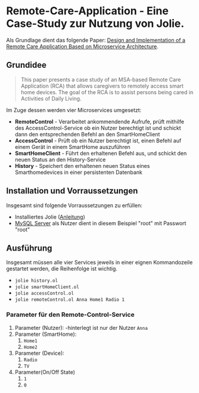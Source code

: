 # Remote-Care-Application - Eine Case-Study zur Nutzung von Jolie.

Als Grundlage dient das folgende Paper: [Design and Implementation of a Remote Care Application Based on Microservice Architecture](https://arxiv.org/pdf/1804.09976v1.pdf).
## Grundidee
>This paper presents a case study of an MSA-based Remote Care Application (RCA) that allows caregivers to remotely access smart home devices. The goal of the RCA is to assist persons being cared in Activities of Daily Living.

Im Zuge dessen werden vier Microservices umgesetzt:
- **RemoteControl** - Verarbeitet ankommendende Aufrufe, prüft mithilfe des AccessControl-Service ob ein Nutzer berechtigt ist und schickt dann den entsprechenden Befehl an den SmartHomeClient
- **AccessControl** - Prüft ob ein Nutzer berechtigt ist, einen Befehl auf einem Gerät in einem SmartHome auszuführen
- **SmartHomeClient** - Führt den erhaltenen Befehl aus, und schickt den neuen Status an den History-Service
- **History** - Speichert den erhaltenen neuen Status eines Smarthomedevices in einer persistenten Datenbank

## Installation und Vorraussetzungen
Insgesamt sind folgende Vorraussetzungen zu erfüllen:
- Installiertes Jolie ([Anleitung](http://www.jolie-lang.org/downloads.html))
- [MySQL Server](https://dev.mysql.com/downloads/installer/) als Nutzer dient in diesem Beispiel "root" mit Passwort "root"

## Ausführung
Insgesamt müssen alle vier Services jeweils in einer eignen Kommandozeile gestartet werden, die Reihenfolge ist wichtig.
- `jolie history.ol`
- `jolie smartHomeClient.ol`
- `jolie accessControl.ol`
- `jolie remoteControl.ol Anna Home1 Radio 1`
### Parameter für den Remote-Control-Service
1. Parameter (Nutzer):
-hinterlegt ist nur der Nutzer `Anna`
2. Parameter (SmartHome):
    1. `Home1`
    2. `Home2`
3. Parameter (Device):
    1. `Radio`
    2. `TV`
4. Parameter(On/Off State)
    1. `1`
    2. `0`
